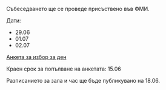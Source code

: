 Събеседването ще се проведе присъствено във ФМИ.

Дати:

 - 29.06
 - 01.07
 - 02.07
 
[Анкета за избор за ден](https://forms.gle/2ciPStWkxz319C8k9)

Краен срок за попълване на анкетата: 15.06

Разписанието за зала и час ще бъде публикувано на 18.06.
